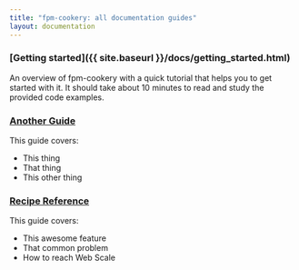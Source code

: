 ```yaml
---
title: "fpm-cookery: all documentation guides"
layout: documentation
---
```


###  [Getting started]({{ site.baseurl }}/docs/getting_started.html)

An overview of fpm-cookery with a quick tutorial that helps you to get started
with it. It should take about 10 minutes to read and study the provided code
examples.

### [Another Guide](/)

This guide covers:

 * This thing
 * That thing
 * This other thing


### [Recipe Reference](/)

This guide covers:

 * This awesome feature
 * That common problem
 * How to reach Web Scale
